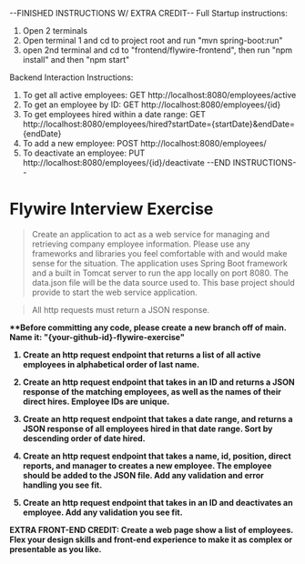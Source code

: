 --FINISHED INSTRUCTIONS W/ EXTRA CREDIT--
Full Startup instructions:
1. Open 2 terminals
2. Open terminal 1 and cd to project root and run "mvn spring-boot:run"
3. open 2nd terminal and cd to "frontend/flywire-frontend", then run "npm install" and then "npm start"

Backend Interaction Instructions:
1. To get all active employees: GET http://localhost:8080/employees/active
2. To get an employee by ID: GET http://localhost:8080/employees/{id}
3. To get employees hired within a date range: GET http://localhost:8080/employees/hired?startDate={startDate}&endDate={endDate}
4. To add a new employee: POST http://localhost:8080/employees/
5. To deactivate an employee: PUT http://localhost:8080/employees/{id}/deactivate
--END INSTRUCTIONS--
# Flywire Interview Exercise

> Create an application to act as a web service for managing and retrieving company employee information. Please use any frameworks and libraries you feel comfortable with and would make sense for the situation. The application uses Spring Boot framework and a built in Tomcat server to run the app locally on port 8080. The data.json file will be the data source used to. This base project should provide  to start the web service application.

> All http requests must return a JSON response.

<b>**Before committing any code, please create a new branch off of main.<br/>Name it: "{your-github-id}-flywire-exercise"<b>
 
 1. Create an http request endpoint that returns a list of all active employees in alphabetical order of last name.
 
 2. Create an http request endpoint that takes in an ID and returns a JSON response of the matching employees, as well as the names of their direct hires. Employee IDs are unique.
 
 3. Create an http request endpoint that takes a date range, and returns a JSON response of all employees hired in that date range. Sort by descending order of date hired.
 
 4. Create an http request endpoint that takes a name, id, position, direct reports, and manager to creates a new employee. The employee should be added to the JSON file. Add any validation and error handling you see fit.
 
 5. Create an http request endpoint that takes in an ID and deactivates an employee. Add any validation you see fit.

 EXTRA FRONT-END CREDIT: Create a web page show a list of employees. Flex your design skills and front-end experience to make it as complex or presentable as you like.



